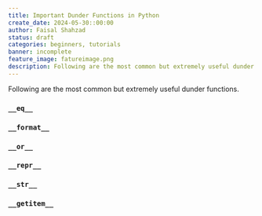 ```yaml
---
title: Important Dunder Functions in Python
create_date: 2024-05-30::00:00
author: Faisal Shahzad
status: draft
categories: beginners, tutorials
banner: incomplete
feature_image: fatureimage.png
description: Following are the most common but extremely useful dunder functions.
---
```


Following are the most common but extremely useful dunder functions.

### ``__eq__``

### ``__format__``

### ``__or__``

### ``__repr__``

### ``__str__``

### ``__getitem__``
